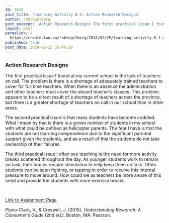 ```yaml
---
ID: 3619
post_title: 'Learning Activity 8.1: Action Research Designs'
author: robtegelberg
post_excerpt: 'Action Research Designs The first practical issue I found at my current school is the lack of teachers on call. The problem is there is a shortage of adequately trained teachers to cover for full time teachers. When there is an absence the administration and other teachers must cover the absent teacher&rsquo;s classes. This problem [&hellip;]'
layout: post
permalink: >
  https://create.twu.ca/robtegelberg/2018/02/25/learning-activity-8-1-action-research-designs/
published: true
post_date: 2018-02-25 16:46:18
---
```

<h3>Action Research Designs</h3>

The first practical issue I found at my current school is the lack of teachers on call. The problem is there is a shortage of adequately trained teachers to cover for full time teachers. When there is an absence the administration and other teachers must cover the absent teacher&#8217;s classes. This problem appears to be a direct result of a shortage of teachers across the province, but there is a greater shortage of teachers on call in our school than in other areas.

The second practical issue is that many students have become coddled. What I mean by that is there is a grown number of students in my school with what could be defined as helicopter parents. The fear I have is that the students are not learning independence due to the significant parental support given the students, and as a result of this the students do not take ownership of their failures.

The third practical issue I often see teaching is the need for more activity breaks scattered throughout the day. As younger students work to remain on task, their bodies require stimulation to help keep them on task. Often students can be seen fighting, or tapping in order to receive this internal pressure to move around. How could we as teachers be more aware of this need and provide the students with more exercise breaks.

&nbsp;

<a href="https://create.twu.ca/ldrs591-sp18/unit-8-learning-activities/">Link to Assignment Page</a>

Plano-Clark, V., &amp; Creswell, J. (2015). <em>Understanding Research: A Consumer’s Guide</em> (2nd ed.). Boston, MA: Pearson.
